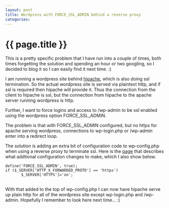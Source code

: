 ```yaml
---
layout: post
title: Wordpress with FORCE_SSL_ADMIN behind a reverse proxy
categories: 
---
```


# {{ page.title }}

This is a pretty specific problem that I have run into a couple of times, both times forgetting the solution and spending an hour or two googling, so I decided to blog it so I can easily find it next time. :)

I am running a wordpress site behind [hipache](https://github.com/dotcloud/hipache), which is also doing ssl termination. So the actual wordpress site is served via plaintext http, and if ssl is required then hipache will provide it. Thus the connection from the client to hipache is ssl, but the connection from hipache to the apache server running wordpress is http.

Further, I want to force logins and access to /wp-admin to be ssl enabled using the wordpress option FORCE_SSL_ADMIN.

The problem is that with FORCE_SSL_ADMIN configured, but no https for apache serving wordpress, connections to wp-login.php or /wp-admin enter into a redirect loop. 

The solution is adding an extra bit of configuration code to wp-config.php when using a reverse proxy to terminate ssl. Here is the [page](http://codex.wordpress.org/Administration_Over_SSL) that describes what addtional configuration changes to make, which I also show below.

<pre>
<code>define('FORCE_SSL_ADMIN', true);
if ($_SERVER['HTTP_X_FORWARDED_PROTO'] == 'https')
       $_SERVER['HTTPS']='on';
</code>
</pre>

With that added to the top of wp-config.php I can now have hipache serve up plain http for all of the wordpress site except wp-login.php and /wp-admin. Hopefully I remember to look here next time... :) 





